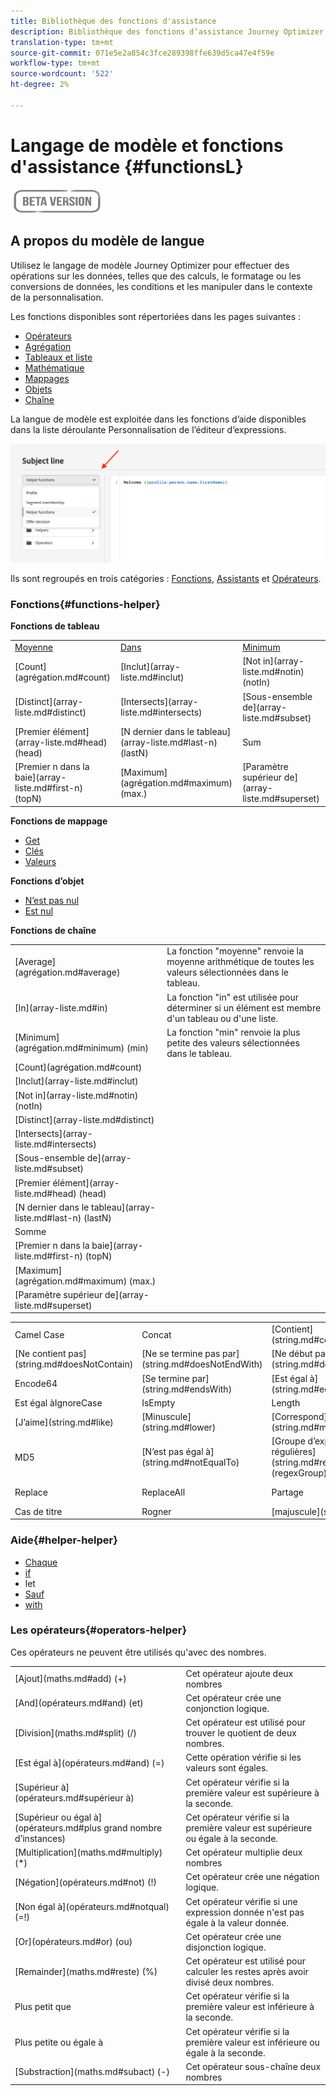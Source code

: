 ```yaml
---
title: Bibliothèque des fonctions d'assistance
description: Bibliothèque des fonctions d’assistance Journey Optimizer
translation-type: tm+mt
source-git-commit: 071e5e2a854c3fce289398ffe639d5ca47e4f59e
workflow-type: tm+mt
source-wordcount: '522'
ht-degree: 2%

---
```



# Langage de modèle et fonctions d&#39;assistance {#functionsL}

![](../../assets/do-not-localize/badge.png)


## A propos du modèle de langue

Utilisez le langage de modèle Journey Optimizer pour effectuer des opérations sur les données, telles que des calculs, le formatage ou les conversions de données, les conditions et les manipuler dans le contexte de la personnalisation.

Les fonctions disponibles sont répertoriées dans les pages suivantes :

* [Opérateurs](operators.md)
* [Agrégation](aggregation.md)
* [Tableaux et liste](arrays-list.md)
* [Mathématique](maths.md)
* [Mappages](maps.md)
* [Objets](objects.md)
* [Chaîne](string.md)

La langue de modèle est exploitée dans les fonctions d’aide disponibles dans la liste déroulante Personnalisation de l’éditeur d’expressions.

![](../assets/access-helper-functions.png)

Ils sont regroupés en trois catégories : [Fonctions](#functions-helper), [Assistants](#helper-helper) et [Opérateurs](#operators-helper).

### Fonctions{#functions-helper}

**Fonctions de tableau**

<table>
    <tr><td><a href="aggregation.md#average">Moyenne</a></td><td><a href="arrays-list.md#in">Dans</a></td><td><a href="aggregation.md#minimum">Minimum</a></td></tr>
    <tr><td>[Count](agrégation.md#count)</td><td>[Inclut](array-liste.md#inclut)</td><td>[Not in](array-liste.md#notin) (notIn)</td></tr>
    <tr><td>[Distinct](array-liste.md#distinct)</td><td>[Intersects](array-liste.md#intersects)</td><td>[Sous-ensemble de](array-liste.md#subset)</td></tr>
    <tr><td>[Premier élément](array-liste.md#head) (head)</td><td>[N dernier dans le tableau](array-liste.md#last-n) (lastN)</td><td>Sum</td></tr>
    <tr><td>[Premier n dans la baie](array-liste.md#first-n) (topN)</td><td>[Maximum](agrégation.md#maximum) (max.)</td><td>[Paramètre supérieur de](array-liste.md#superset)</td></tr>
</table>


**Fonctions de mappage**

* [Get](maps.md#get)
* [Clés](maps.md#keys)
* [Valeurs](maps.md#values)

**Fonctions d’objet**

* [N’est pas nul](objects.md#isNotNull)
* [Est nul](objects.md#isNull)

**Fonctions de chaîne**

<table>
    <tr>
        <td>[Average](agrégation.md#average)</td><td>La fonction "moyenne" renvoie la moyenne arithmétique de toutes les valeurs sélectionnées dans le tableau.</td>
    </tr>
    <tr>
        <td>[In](array-liste.md#in)</td><td>La fonction "in" est utilisée pour déterminer si un élément est membre d'un tableau ou d'une liste.</td>
    </tr>
    <tr>
        <td>[Minimum](agrégation.md#minimum) (min)</td><td>La fonction "min" renvoie la plus petite des valeurs sélectionnées dans le tableau.</td>
    </tr>
    <tr>
        <td>[Count](agrégation.md#count)</td><td></td>
    </tr>
    <tr>
        <td>[Inclut](array-liste.md#inclut)</td><td></td>
    </tr>
    <tr>
        <td>[Not in](array-liste.md#notin) (notIn)</td><td></td>
    </tr>
    <tr>
        <td>[Distinct](array-liste.md#distinct)</td><td></td>
    </tr>
    <tr>
        <td>[Intersects](array-liste.md#intersects)</td><td></td>
    </tr>
    <tr>
        <td>[Sous-ensemble de](array-liste.md#subset)</td><td></td>
    </tr>
    <tr>
        <td>[Premier élément](array-liste.md#head) (head)</td><td></td>
    </tr>
    <tr>
        <td>[N dernier dans le tableau](array-liste.md#last-n) (lastN)</td><td></td>
    </tr>
    <tr>
        <td>Somme</td><td></td>
    </tr>
    <tr>
        <td>[Premier n dans la baie](array-liste.md#first-n) (topN)</td><td></td>
    </tr>
    <tr>
        <td>[Maximum](agrégation.md#maximum) (max.)</td><td></td>
    </tr>
    <tr>
        <td>[Paramètre supérieur de](array-liste.md#superset)</td><td></td>
    </tr>
</table>


<table>
    <tr>
        <td>Camel Case</td>
        <td>Concat</td>
        <td>[Contient](string.md#contains)</td>
    </tr>
    <tr>
        <td>[Ne contient pas](string.md#doesNotContain)</td>
        <td>[Ne se termine pas par](string.md#doesNotEndWith)</td>
        <td>[Ne début pas avec](string.md#doesNotStartWith)</td>
    </tr>
    <tr>
        <td>Encode64</td>
        <td>[Se termine par](string.md#endsWith)</td>
        <td>[Est égal à](string.md#equals)</td>
    </tr>
    <tr>
        <td>Est égal àIgnoreCase</td>
        <td>IsEmpty</td>
        <td>Length</td>
    </tr>
    <tr>
        <td>[J’aime](string.md#like)</td>
        <td>[Minuscule](string.md#lower)</td>
        <td>[Correspond](string.md#match)</td>
    </tr>
    <tr>
        <td> MD5</td>
        <td>[N’est pas égal à](string.md#notEqualTo)</td>
        <td>[Groupe d’expressions régulières](string.md#regexGroup) (regexGroup)</td>
    </tr>
    <tr>
        <td>Replace</td><td>ReplaceAll</td>
        <td>Partage</td>
        <td>[Débuts avec](string.md#démarreAvec)</td>
    </tr>
    <tr>
        <td>Cas de titre</td>
        <td>Rogner</td>
        <td>[majuscule](string.md#upper)</td>
    </tr>
</table>

### Aide{#helper-helper}

* [Chaque](../personalization-syntax.md#each)
* [if](../personalization-syntax.md#if)
* let
* [Sauf](../personalization-syntax.md#unless)
* [with](../personalization-syntax.md#with)

### Les opérateurs{#operators-helper}

Ces opérateurs ne peuvent être utilisés qu&#39;avec des nombres.

<table>
    <tr>
        <td>[Ajout](maths.md#add) (+)</td>
        <td>Cet opérateur ajoute deux nombres</td>
    </tr>
    <tr>
        <td>[And](opérateurs.md#and) (et)</td>
        <td>Cet opérateur crée une conjonction logique.</td>
    </tr>
    <tr>
        <td>[Division](maths.md#split) (/)</td>
        <td>Cet opérateur est utilisé pour trouver le quotient de deux nombres.</td>
    </tr>
    <tr>
        <td>[Est égal à](opérateurs.md#and) (=)</td>
        <td>Cette opération vérifie si les valeurs sont égales.</td>
    </tr>
    <tr>
        <td>[Supérieur à](opérateurs.md#supérieur à)</td>
        <td>Cet opérateur vérifie si la première valeur est supérieure à la seconde.</td>
    </tr>
    <tr>
        <td>[Supérieur ou égal à](opérateurs.md#plus grand nombre d’instances)</td>
        <td>Cet opérateur vérifie si la première valeur est supérieure ou égale à la seconde.</td>
    </tr>
    <tr>
        <td>[Multiplication](maths.md#multiply) (*) </td>
        <td>Cet opérateur multiplie deux nombres</td>
    </tr>
    <tr>
        <td>[Négation](opérateurs.md#not) (!) </td>
        <td>Cet opérateur crée une négation logique.</td>
    </tr>
    <tr>
        <td>[Non égal à](opérateurs.md#notqual) (=!) </td>
        <td>Cet opérateur vérifie si une expression donnée n'est pas égale à la valeur donnée.</td>
    </tr>
    <tr>
        <td>[Or](opérateurs.md#or) (ou) </td>
        <td>Cet opérateur crée une disjonction logique.</td>
    </tr>
    <tr>
        <td>[Remainder](maths.md#reste) (%) </td>
        <td>Cet opérateur est utilisé pour calculer les restes après avoir divisé deux nombres.</td>
    </tr>
    <tr>
        <td>Plus petit que</td>
        <td>Cet opérateur vérifie si la première valeur est inférieure à la seconde.</td>
    </tr>
    <tr>
        <td>Plus petite ou égale à</td>
        <td>Cet opérateur vérifie si la première valeur est inférieure ou égale à la seconde.</td>
    </tr>
    <tr>
        <td>[Substraction](maths.md#subact) (-) </td>
        <td>Cet opérateur sous-chaîne deux nombres</td>
    </tr>
</table>
